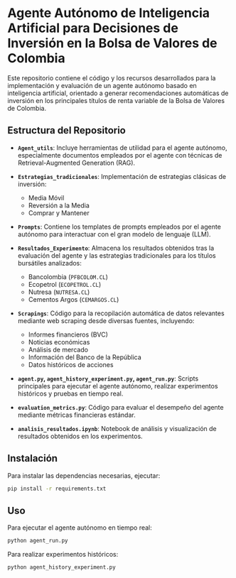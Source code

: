 
# Agente Autónomo de Inteligencia Artificial para Decisiones de Inversión en la Bolsa de Valores de Colombia

Este repositorio contiene el código y los recursos desarrollados para la implementación y evaluación de un agente autónomo basado en inteligencia artificial, orientado a generar recomendaciones automáticas de inversión en los principales títulos de renta variable de la Bolsa de Valores de Colombia.

## Estructura del Repositorio

- **`Agent_utils`**: Incluye herramientas de utilidad para el agente autónomo, especialmente documentos empleados por el agente con técnicas de Retrieval-Augmented Generation (RAG).

- **`Estrategias_tradicionales`**: Implementación de estrategias clásicas de inversión:
  - Media Móvil
  - Reversión a la Media
  - Comprar y Mantener

- **`Prompts`**: Contiene los templates de prompts empleados por el agente autónomo para interactuar con el gran modelo de lenguaje (LLM).

- **`Resultados_Experimento`**: Almacena los resultados obtenidos tras la evaluación del agente y las estrategias tradicionales para los títulos bursátiles analizados:
  - Bancolombia (`PFBCOLOM.CL`)
  - Ecopetrol (`ECOPETROL.CL`)
  - Nutresa (`NUTRESA.CL`)
  - Cementos Argos (`CEMARGOS.CL`)

- **`Scrapings`**: Código para la recopilación automática de datos relevantes mediante web scraping desde diversas fuentes, incluyendo:
  - Informes financieros (BVC)
  - Noticias económicas
  - Análisis de mercado
  - Información del Banco de la República
  - Datos históricos de acciones

- **`agent.py`, `agent_history_experiment.py`, `agent_run.py`**: Scripts principales para ejecutar el agente autónomo, realizar experimentos históricos y pruebas en tiempo real.

- **`evaluation_metrics.py`**: Código para evaluar el desempeño del agente mediante métricas financieras estándar.

- **`analisis_resultados.ipynb`**: Notebook de análisis y visualización de resultados obtenidos en los experimentos.

## Instalación

Para instalar las dependencias necesarias, ejecutar:

```bash
pip install -r requirements.txt
```

## Uso

Para ejecutar el agente autónomo en tiempo real:

```bash
python agent_run.py
```

Para realizar experimentos históricos:

```bash
python agent_history_experiment.py
```